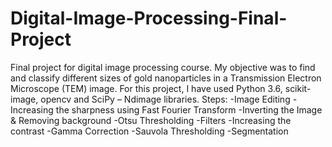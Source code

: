# Digital-Image-Processing-Final-Project
Final project for digital image processing course. 
My objective was to find and classify different sizes of gold nanoparticles in a Transmission Electron Microscope (TEM) image. For this project, I have used Python 3.6, scikit-image, opencv and SciPy – Ndimage libraries.
Steps:
-Image Editing
-Increasing the sharpness using Fast Fourier Transform
-Inverting the Image & Removing background
-Otsu Thresholding
-Filters
-Increasing the contrast
-Gamma Correction
-Sauvola Thresholding
-Segmentation

